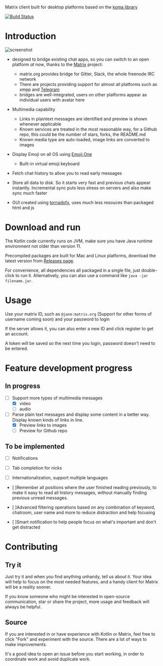 Matrix client built for desktop platforms based on the [koma library](https://github.com/koma-im/koma-library)

[![Build Status](https://travis-ci.org/koma-im/continuum-desktop.svg?branch=master)](https://travis-ci.org/koma-im/continuum-desktop)

# Introduction

![screenshot](https://continuum.link/screenshots/primary-preview.png)

* designed to bridge existing chat apps, so you can switch to an open platform _at now_, thanks to the [Matrix](https://matrix.org/) project:
  * matrix.org provides bridge for Gitter, Slack, the whole freenode IRC network
  * There are projects providing support for almost all platforms such as xmpp and [Telegram](https://github.com/tulir/mautrix-telegram)
  * bridges are well-integrated, users on other platforms appear as individual users with avatar here
* Multimedia capability
  * Links in plaintext messages are identified and preview is shown whenever applicable
  * Known services are treated in the most reasonable way, for a Github repo, this could be the number of stars, forks, the README.md
  * Known media type are auto-loaded, image links are converted to images

* Display Emoji on all OS using [Emoji One](https://github.com/emojione/emojione/)
  * Built-in virtual emoji keyboard

* Fetch chat history to allow you to read early messages

* Store all data to disk. So it starts very fast and previous chats appear instantly. Incremental sync puts less stress on servers and also make sync much faster

* GUI created using [tornadofx](https://github.com/edvin/tornadofx), uses much less resouces than packaged html and js

# Download and run

The Kotlin code currently runs on JVM, make sure you have Java runtime environment not older than version 11.

Precompiled packages are built for Mac and Linux platforms, download the latest version from
[Releases page](https://github.com/koma-im/continuum-desktop/releases).

For convenience, all dependencies all packaged in a single file,
just double-click to run it.
Alternatively, you can also use a command like `java -jar filename.jar`.

# Usage

Use your matrix ID, such as `@jane:matrix.org` (Support for other forms of username coming soon) and your password to login

If the server allows it, you can also enter a new ID and click register to get an account.

A token will be saved so the next time you login, password doesn't need to be entered.


# Feature development progress

## In progress

- [ ] Support more types of multimedia messages
  - [x] video
  - [ ] audio

- [ ] Parse plain text messages and display some content in a better way. Display known kinds of links in line.
  - [x] Preview links to images
  - [ ] Preview for Github repo

## To be implemented

- [ ] Notifications

- [ ] Tab completion for nicks

- [ ] Internationalization, support multiple languages

- [ ]Remember all positions where the user finished reading previously, to make it easy to read all history messages, without manually finding previous unread messages.

- [ ]Advanced filtering operations based on any combination of keyword, chatroom, user name and more to reduce distraction and help focusing

- [ ]Smart notification to help people focus on what's important and don't get distracted


# Contributing

## Try it

Just try it and when you find anything unhandy, tell us about it.
Your idea will help to focus on the most needed features, and a handy client for Matrix will be a reality sooner.

If you know someone who might be interested in open-source communication, star or share the project, more usage and feedback will always be helpful.

## Source

If you are interested in or have experience with Kotlin or Matrix, feel free to click "Fork" and experiment with the source.
There are a lot of ways to make improvements.

It's a good idea to open an issue before you start working, in order to coordinate work and avoid duplicate work.
